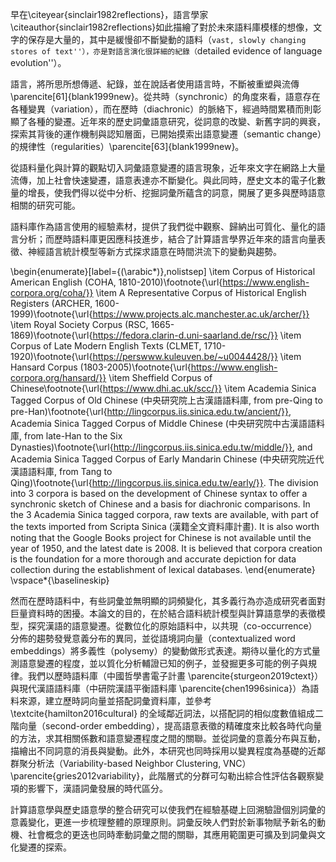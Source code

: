 早在\citeyear{sinclair1982reflections}，語言學家\citeauthor{sinclair1982reflections}如此描繪了對於未來語料庫模樣的想像，文字的保存是大量的，其中是緩慢卻不斷變動的語料（``vast, slowly changing stores of text''），亦是對語言演化很詳細的紀錄（``detailed evidence of language evolution''）。

語言，將所思所想傳遞、紀錄，並在說話者使用語言時，不斷被重塑與流傳 \parencite[61]{blank1999new}。從共時（synchronic）的角度來看，語意存在各種變異（variation），而在歷時（diachronic）的脈絡下，經過時間累積而則彰顯了各種的變遷。近年來的歷史詞彙語意研究，從詞意的改變、新舊字詞的興衰，探索其背後的運作機制與認知層面，已開始摸索出語意變遷（semantic change）的規律性（regularities）\parencite[63]{blank1999new}。

從語料量化與計算的觀點切入詞彙語意變遷的語言現象，近年來文字在網路上大量流傳，加上社會快速變遷，語意表達亦不斷變化。與此同時，歷史文本的電子化數量的增長，使我們得以從中分析、挖掘詞彙所蘊含的詞意，開展了更多與歷時語意相關的研究可能。

語料庫作為語言使用的經驗素材，提供了我們從中觀察、歸納出可質化、量化的語言分析；而歷時語料庫更因應科技進步，結合了計算語言學界近年來的語言向量表徵、神經語言統計模型等新方式探求語意在時間洪流下的變動與趨勢。

\begin{enumerate}[label={(\arabic*)},nolistsep]
    \item Corpus of Historical American English (COHA, 1810-2010)\footnote{\url{https://www.english-corpora.org/coha/}}
    \item A Representative Corpus of Historical English Registers (ARCHER, 1600-1999)\footnote{\url{https://www.projects.alc.manchester.ac.uk/archer/}}
    \item Royal Society Corpus (RSC, 1665-1869)\footnote{\url{https://fedora.clarin-d.uni-saarland.de/rsc/}}
    \item Corpus of Late Modern English Texts (CLMET, 1710-1920)\footnote{\url{https://perswww.kuleuven.be/~u0044428/}}
    \item Hansard Corpus (1803-2005)\footnote{\url{https://www.english-corpora.org/hansard/}}
    \item Sheffield Corpus of Chinese\footnote{\url{https://www.dhi.ac.uk/scc/}}
    \item Academia Sinica Tagged Corpus of Old Chinese (中央研究院上古漢語語料庫, from pre-Qing to pre-Han)\footnote{\url{http://lingcorpus.iis.sinica.edu.tw/ancient/}}, Academia Sinica Tagged Corpus of Middle Chinese (中央研究院中古漢語語料庫, from late-Han to the Six Dynasties)\footnote{\url{http://lingcorpus.iis.sinica.edu.tw/middle/}}, and Academia Sinica Tagged Corpus of Early Mandarin Chinese (中央研究院近代漢語語料庫, from Tang to Qing)\footnote{\url{http://lingcorpus.iis.sinica.edu.tw/early/}}. The division into 3 corpora is based on the development of Chinese syntax to offer a synchronic sketch of Chinese and a basis for diachronic comparisons. In the 3 Academia Sinica tagged corpora, raw texts are available, with part of the texts imported from Scripta Sinica (漢籍全文資料庫計畫). It is also worth noting that the Google Books project for Chinese is not available until the year of 1950, and the latest date is 2008. It is believed that corpora creation is the foundation for a more thorough and accurate depiction for data collection during the establishment of lexical databases.
\end{enumerate}
\vspace*{\baselineskip}

然而在歷時語料中，有些詞彙並無明顯的詞頻變化，其多義行為亦造成研究者面對巨量資料時的困擾。本論文的目的，在於結合語料統計模型與計算語意學的表徵模型，探究漢語的語意變遷。從數位化的原始語料中，以共現（co-occurrence）分佈的趨勢發覺意義分布的異同，並從語境詞向量（contextualized word embeddings）將多義性（polysemy）的變動做形式表達。期待以量化的方式量測語意變遷的程度，並以質化分析輔證已知的例子，並發掘更多可能的例子與規律。我們以歷時語料庫（中國哲學書電子計畫 \parencite{sturgeon2019ctext}）與現代漢語語料庫（中研院漢語平衡語料庫 \parencite{chen1996sinica}）為語料來源，建立歷時詞向量並搭配詞彙資料庫，並參考 \textcite{hamilton2016cultural} 的全域鄰近詞法，以搭配詞的相似度數值組成二階向量（second-order embedding），提高語意表徵的精確度來比較各時代向量的方法，求其相關係數和語意變遷程度之間的關聯。並從詞彙的意義分布與互動，描繪出不同詞意的消長與變動。此外，本研究也同時採用以變異程度為基礎的近鄰群聚分析法（Variability-based Neighbor Clustering, VNC）\parencite{gries2012variability}，此階層式的分群可勾勒出綜合性評估各觀察變項的影響下，漢語詞彙發展的時代區分。

計算語意學與歷史語意學的整合研究可以使我們在經驗基礎上回溯驗證個別詞彙的意義變化，更進一步梳理整體的原理原則。詞彙反映人們對於新事物賦予新名的動機、社會概念的更迭也同時牽動詞彙之間的關聯，其應用範圍更可擴及到詞彙與文化變遷的探索。